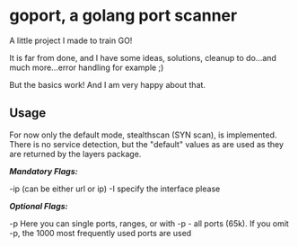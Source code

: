 # goport, a golang port scanner

A little project I made to train GO!

It is far from done, and I have some ideas, solutions, cleanup to do...and much more...error handling for example ;)

But the basics work! And I am very happy about that.

## Usage

For now only the default mode, stealthscan (SYN scan), is implemented.
There is no service detection, but the "default" values as are used as they are returned by the layers package.


***Mandatory Flags:***

-ip <target> (can be either url or ip)
-I specify the interface please

***Optional Flags:***

-p Here you can single ports, ranges, or with -p - all ports (65k). If you omit -p, the 1000 most frequently used ports are used